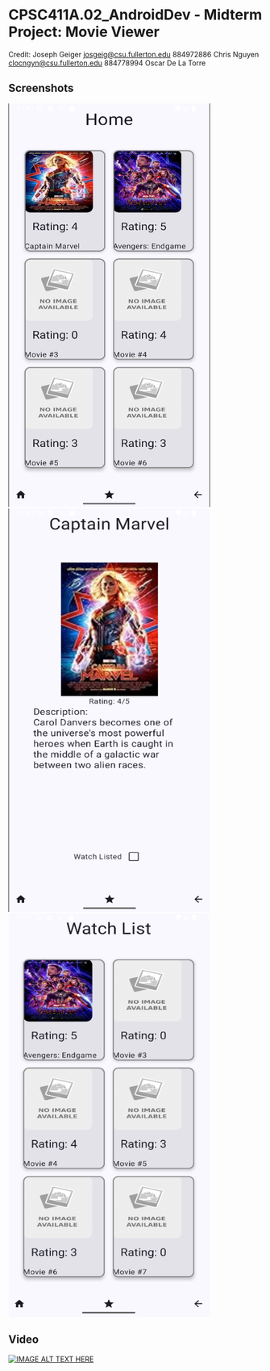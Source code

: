 # CPSC411A.02_AndroidDev - Midterm Project: Movie Viewer
Credit:
Joseph Geiger josgeig@csu.fullerton.edu 884972886
Chris Nguyen clocngyn@csu.fullerton.edu 884778994
Oscar De La Torre

## Screenshots
<img src="screenshots/Screenshot_1.png" alt="Project Sketch" width=400 height=800>
<img src="screenshots/Screenshot_2.png" alt="Project Sketch" width=400 height=800>
<img src="screenshots/Screenshot_3.png" alt="Project Sketch" width=400 height=800>

## Video
[![IMAGE ALT TEXT HERE](https://img.youtube.com/vi/NGWZrCq05JQ/0.jpg)](https://www.youtube.com/watch?v=NGWZrCq05JQ)